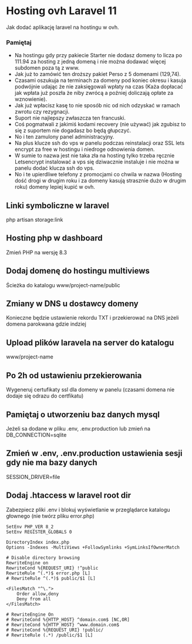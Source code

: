# Hosting ovh Laravel 11
Jak dodać aplikację laravel na hostingu w ovh.

### Pamiętaj
- Na hostingu gdy przy pakiecie Starter nie dodasz domeny to licza po 111.94 za hosting z jedną domeną i nie można dodawać więcej subdomen poza tą z www. 
- Jak już to zamówić ten droższy pakiet Perso z 5 domenami (129,74).
- Czasami oszukuja na terminach za domeny pod koniec okresu i kasuja podwójnie udając że nie zaksięgowali wpłaty na czas (Każa dopłacać jak wpłata już poszła że niby zwrócą a poźniej doliczają opłate za wznowienie).
- Jak już wpłacisz kasę to nie sposób nic od nich odzyskać w ramach zwrotu czy rezygnacji.
- Suport nie najlepszy zwłaszcza ten francuski.
- Coś pogmatwali z jakimiś kodami recovery (nie używać) jak zgubisz to się z suportem nie dogadasz bo będą głupczyć.
- No i ten zamulony panel administracyjny.
- Na plus klucze ssh do vps w panelu podczas reinstalacji oraz SSL lets encrypt za free w hostingu i niedroge odnowienia domen.
- W sumie to nazwa jest nie taka zła na hosting tylko trzeba ręcznie Letsencrypt instalować a vps się dziwacznie instaluje i nie można w panelu dodać klucza ssh do vps.
- No i te upierdliwe telefony z promocjami co chwila w nazwa (Hosting dość drogi w drugim roku i za domeny kasują strasznie dużo w drugim roku) domeny lepiej kupić w ovh.

## Linki symboliczne w laravel
php artisan storage:link

## Hosting php w dashboard
Zmień PHP na wersję 8.3

## Dodaj domenę do hostingu multiviews 
Ścieżka do katalogu www/project-name/public

## Zmiany w DNS u dostawcy domeny
Konieczne będzie ustawienie rekordu TXT i przekierować na DNS jeżeli domena parokwana gdzie indziej

## Upload plików laravela na server do katalogu
www/project-name

## Po 2h od ustawieniu przekierowania
Wygeneruj certufikaty ssl dla domeny w panelu (czasami domena nie dodaje się odrazu do certfikatu)

## Pamiętaj o utworzeniu baz danych mysql
Jeżeli sa dodane w pliku .env, .env.production lub zmień na DB_CONNECTION=sqlite

## Zmień w .env, .env.production ustawienia sesji gdy nie ma bazy danych
SESSION_DRIVER=file

## Dodaj .htaccess w laravel root dir

Zabezpiecz pliki .env i blokuj wyświetlanie w przeglądarce katalogu głownego (nie twórz pliku error.php)

```htaccess
SetEnv PHP_VER 8_2
SetEnv REGISTER_GLOBALS 0

DirectoryIndex index.php
Options -Indexes -MultiViews +FollowSymlinks +SymLinksIfOwnerMatch

# Disable directory browsing
RewriteEngine on
RewriteCond %{REQUEST_URI} !^public
RewriteRule ^(.*)$ error.php [L]
# RewriteRule ^(.*)$ public/$1 [L]

<FilesMatch "^\.">
    Order allow,deny
    Deny from all
</FilesMatch>

# RewriteEngine On
# RewriteCond %{HTTP_HOST} ^domain.com$ [NC,OR]
# RewriteCond %{HTTP_HOST} ^www.domain.com$
# RewriteCond %{REQUEST_URI} !public/
# RewriteRule (.*) /public/$1 [L]
```
